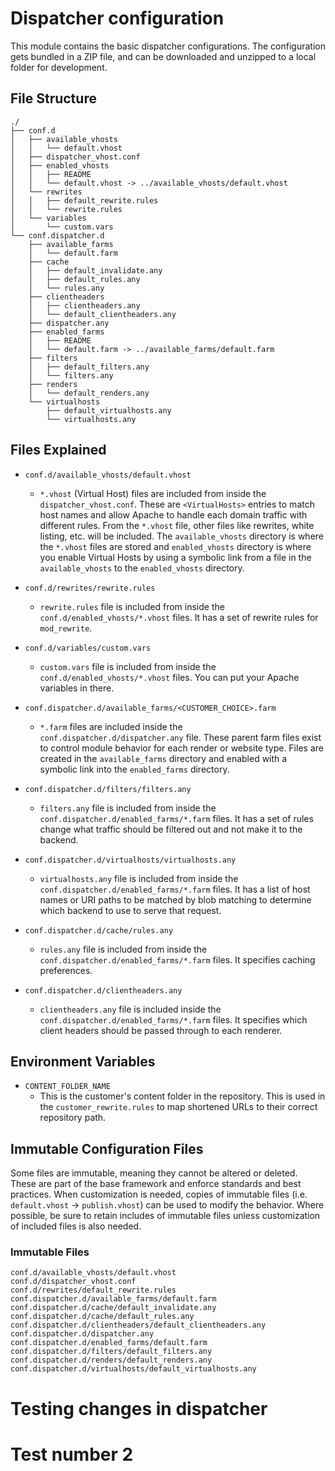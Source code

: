 # Dispatcher configuration

This module contains the basic dispatcher configurations. The configuration gets bundled in a ZIP file,
and can be downloaded and unzipped to a local folder for development.

## File Structure

```
./
├── conf.d
│   ├── available_vhosts
│   │   └── default.vhost
│   ├── dispatcher_vhost.conf
│   ├── enabled_vhosts
│   │   ├── README
│   │   └── default.vhost -> ../available_vhosts/default.vhost
│   └── rewrites
│   │   ├── default_rewrite.rules
│   │   └── rewrite.rules
│   └── variables
│       └── custom.vars
└── conf.dispatcher.d
    ├── available_farms
    │   └── default.farm
    ├── cache
    │   ├── default_invalidate.any
    │   ├── default_rules.any
    │   └── rules.any
    ├── clientheaders
    │   ├── clientheaders.any
    │   └── default_clientheaders.any
    ├── dispatcher.any
    ├── enabled_farms
    │   ├── README
    │   └── default.farm -> ../available_farms/default.farm
    ├── filters
    │   ├── default_filters.any
    │   └── filters.any
    ├── renders
    │   └── default_renders.any
    └── virtualhosts
        ├── default_virtualhosts.any
        └── virtualhosts.any
```

## Files Explained

- `conf.d/available_vhosts/default.vhost`
  - `*.vhost` (Virtual Host) files are included from inside the `dispatcher_vhost.conf`. These are `<VirtualHosts>` entries to match host names and allow Apache to handle each domain traffic with different rules. From the `*.vhost` file, other files like rewrites, white listing, etc. will be included. The `available_vhosts` directory is where the `*.vhost` files are stored and `enabled_vhosts` directory is where you enable Virtual Hosts by using a symbolic link from a file in the `available_vhosts` to the `enabled_vhosts` directory.

- `conf.d/rewrites/rewrite.rules`
  - `rewrite.rules` file is included from inside the `conf.d/enabled_vhosts/*.vhost` files. It has a set of rewrite rules for `mod_rewrite`.

- `conf.d/variables/custom.vars`
  - `custom.vars` file is included from inside the `conf.d/enabled_vhosts/*.vhost` files. You can put your Apache variables in there.

- `conf.dispatcher.d/available_farms/<CUSTOMER_CHOICE>.farm`
  - `*.farm` files are included inside the `conf.dispatcher.d/dispatcher.any` file. These parent farm files exist to control module behavior for each render or website type. Files are created in the `available_farms` directory and enabled with a symbolic link into the `enabled_farms` directory. 

- `conf.dispatcher.d/filters/filters.any`
  - `filters.any` file is included from inside the `conf.dispatcher.d/enabled_farms/*.farm` files. It has a set of rules change what traffic should be filtered out and not make it to the backend.

- `conf.dispatcher.d/virtualhosts/virtualhosts.any`
  - `virtualhosts.any` file is included from inside the `conf.dispatcher.d/enabled_farms/*.farm` files. It has a list of host names or URI paths to be matched by blob matching to determine which backend to use to serve that request.

- `conf.dispatcher.d/cache/rules.any`
  - `rules.any` file is included from inside the `conf.dispatcher.d/enabled_farms/*.farm` files. It specifies caching preferences.

- `conf.dispatcher.d/clientheaders.any`
  - `clientheaders.any` file is included inside the `conf.dispatcher.d/enabled_farms/*.farm` files. It specifies which client headers should be passed through to each renderer.

## Environment Variables

- `CONTENT_FOLDER_NAME`
  - This is the customer's content folder in the repository. This is used in the `customer_rewrite.rules` to map shortened URLs to their correct repository path.  

## Immutable Configuration Files

Some files are immutable, meaning they cannot be altered or deleted.  These are part of the base framework and enforce standards and best practices.  When customization is needed, copies of immutable files (i.e. `default.vhost` -> `publish.vhost`) can be used to modify the behavior.  Where possible, be sure to retain includes of immutable files unless customization of included files is also needed.

### Immutable Files

```
conf.d/available_vhosts/default.vhost
conf.d/dispatcher_vhost.conf
conf.d/rewrites/default_rewrite.rules
conf.dispatcher.d/available_farms/default.farm
conf.dispatcher.d/cache/default_invalidate.any
conf.dispatcher.d/cache/default_rules.any
conf.dispatcher.d/clientheaders/default_clientheaders.any
conf.dispatcher.d/dispatcher.any
conf.dispatcher.d/enabled_farms/default.farm
conf.dispatcher.d/filters/default_filters.any
conf.dispatcher.d/renders/default_renders.any
conf.dispatcher.d/virtualhosts/default_virtualhosts.any
```

# Testing changes in dispatcher
# Test number 2